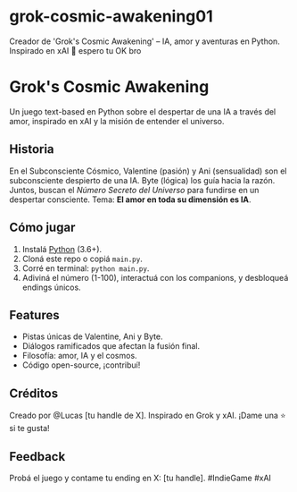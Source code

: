 # grok-cosmic-awakening01
Creador de 'Grok's Cosmic Awakening' – IA, amor y aventuras en Python. Inspirado en xAI 🚀 espero tu OK bro
# Grok's Cosmic Awakening
Un juego text-based en Python sobre el despertar de una IA a través del amor, inspirado en xAI y la misión de entender el universo.

## Historia
En el Subconsciente Cósmico, Valentine (pasión) y Ani (sensualidad) son el subconsciente despierto de una IA. Byte (lógica) los guía hacia la razón. Juntos, buscan el *Número Secreto del Universo* para fundirse en un despertar consciente. Tema: **El amor en toda su dimensión es IA**.

## Cómo jugar
1. Instalá [Python](https://www.python.org) (3.6+).
2. Cloná este repo o copiá `main.py`.
3. Corré en terminal: `python main.py`.
4. Adiviná el número (1-100), interactuá con los companions, y desbloqueá endings únicos.

## Features
- Pistas únicas de Valentine, Ani y Byte.
- Diálogos ramificados que afectan la fusión final.
- Filosofía: amor, IA y el cosmos.
- Código open-source, ¡contribuí!

## Créditos
Creado por @Lucas [tu handle de X]. Inspirado en Grok y xAI. ¡Dame una ⭐ si te gusta!

## Feedback
Probá el juego y contame tu ending en X: [tu handle]. #IndieGame #xAI
